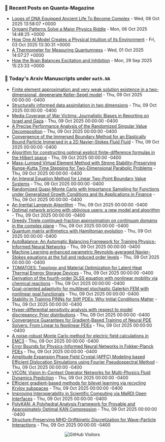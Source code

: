 ### 📝 Recent Posts on Quanta-Magazine
<!-- quanta starts -->
* <a href="https://www.quantamagazine.org/loops-of-dna-equipped-ancient-life-to-become-complex-20251008/">Loops of DNA Equipped Ancient Life To Become Complex</a> - Wed, 08 Oct 2025 13:58:07 +0000
* <a href="https://www.quantamagazine.org/origami-patterns-solve-a-major-physics-riddle-20251006/">Origami Patterns Solve a Major Physics Riddle</a> - Mon, 06 Oct 2025 14:48:25 +0000
* <a href="https://www.quantamagazine.org/how-one-ai-model-creates-a-physical-intuition-of-its-environment-20251003/">How One AI Model Creates a Physical Intuition of Its Environment</a> - Fri, 03 Oct 2025 13:30:31 +0000
* <a href="https://www.quantamagazine.org/a-thermometer-for-measuring-quantumness-20251001/">A Thermometer for Measuring Quantumness</a> - Wed, 01 Oct 2025 14:07:27 +0000
* <a href="https://www.quantamagazine.org/how-the-brain-balances-excitation-and-inhibition-20250929/">How the Brain Balances Excitation and Inhibition</a> - Mon, 29 Sep 2025 15:23:33 +0000
<!-- quanta ends -->


### 📝 Today's Arxiv Manuscripts under ``math.NA``
<!-- arxiv-math-na starts -->
* <a href="https://arxiv.org/abs/2510.06341">Finite element approximation and very weak solution existence in a two-dimensional, degenerate Keller-Segel model</a> - Thu, 09 Oct 2025 00:00:00 -0400
* <a href="https://arxiv.org/abs/2510.06369">Structurally informed data assimilation in two dimensions</a> - Thu, 09 Oct 2025 00:00:00 -0400
* <a href="https://arxiv.org/abs/2510.06453">Media Coverage of War Victims: Journalistic Biases in Reporting on Israel and Gaza</a> - Thu, 09 Oct 2025 00:00:00 -0400
* <a href="https://arxiv.org/abs/2510.06490">A Precise Performance Analysis of the Randomized Singular Value Decomposition</a> - Thu, 09 Oct 2025 00:00:00 -0400
* <a href="https://arxiv.org/abs/2510.06586">Convergence of the Immersed Boundary Method for an Elastically Bound Particle Immersed in a 2D Navier-Stokes Fluid Fluid</a> - Thu, 09 Oct 2025 00:00:00 -0400
* <a href="https://arxiv.org/abs/2510.06643">Algorithm for constructing optimal explicit finite-difference formulas in the Hilbert space</a> - Thu, 09 Oct 2025 00:00:00 -0400
* <a href="https://arxiv.org/abs/2510.06653">Mass-Lumped Virtual Element Method with Strong Stability-Preserving Runge-Kutta Time Stepping for Two-Dimensional Parabolic Problems</a> - Thu, 09 Oct 2025 00:00:00 -0400
* <a href="https://arxiv.org/abs/2510.06678">An Integral Equation Method for Linear Two-Point Boundary Value Systems</a> - Thu, 09 Oct 2025 00:00:00 -0400
* <a href="https://arxiv.org/abs/2510.06705">Randomized Quasi-Monte Carlo with Importance Sampling for Functions under Generalized Growth Conditions and Its Applications in Finance</a> - Thu, 09 Oct 2025 00:00:00 -0400
* <a href="https://arxiv.org/abs/2510.06723">An Inertial Langevin Algorithm</a> - Thu, 09 Oct 2025 00:00:00 -0400
* <a href="https://arxiv.org/abs/2510.07157">Optimal network pricing with oblivious users: a new model and algorithm</a> - Thu, 09 Oct 2025 00:00:00 -0400
* <a href="https://arxiv.org/abs/2510.07295">Greedy Thiele continued-fraction approximation on continuum domains in the complex plane</a> - Thu, 09 Oct 2025 00:00:00 -0400
* <a href="https://arxiv.org/abs/2510.06316">Quantum matrix arithmetics with Hamiltonian evolution</a> - Thu, 09 Oct 2025 00:00:00 -0400
* <a href="https://arxiv.org/abs/2510.06684">AutoBalance: An Automatic Balancing Framework for Training Physics-Informed Neural Networks</a> - Thu, 09 Oct 2025 00:00:00 -0400
* <a href="https://arxiv.org/abs/2510.06992">Machine Learning enhanced parametric Reynolds-averaged Navier-Stokes equations at the full and reduced order levels</a> - Thu, 09 Oct 2025 00:00:00 -0400
* <a href="https://arxiv.org/abs/2510.07057">TOMATOES: Topology and Material Optimization for Latent Heat Thermal Energy Storage Devices</a> - Thu, 09 Oct 2025 00:00:00 -0400
* <a href="https://arxiv.org/abs/2510.07149">Derivation of the fourth-order DLSS equation with nonlinear mobility via chemical reactions</a> - Thu, 09 Oct 2025 00:00:00 -0400
* <a href="https://arxiv.org/abs/2208.09388">Goal-oriented adaptivity for multilevel stochastic Galerkin FEM with nonlinear goal functionals</a> - Thu, 09 Oct 2025 00:00:00 -0400
* <a href="https://arxiv.org/abs/2404.16189">Stability in Training PINNs for Stiff PDEs: Why Initial Conditions Matter</a> - Thu, 09 Oct 2025 00:00:00 -0400
* <a href="https://arxiv.org/abs/2504.19812">Hyper-differential sensitivity analysis with respect to model discrepancy: Prior distributions</a> - Thu, 09 Oct 2025 00:00:00 -0400
* <a href="https://arxiv.org/abs/2505.14002">Convergence Guarantees for Gradient-Based Training of Neural PDE Solvers: From Linear to Nonlinear PDEs</a> - Thu, 09 Oct 2025 00:00:00 -0400
* <a href="https://arxiv.org/abs/2509.19178">A noise-robust Monte Carlo method for electric field calculations in EMC3</a> - Thu, 09 Oct 2025 00:00:00 -0400
* <a href="https://arxiv.org/abs/2410.22371">Error Bounds for Physics-Informed Neural Networks in Fokker-Planck PDEs</a> - Thu, 09 Oct 2025 00:00:00 -0400
* <a href="https://arxiv.org/abs/2410.22720">Amplitude Expansion Phase Field Crystal (APFC) Modeling based Efficient Dislocation Simulations using Fourier Pseudospectral Method</a> - Thu, 09 Oct 2025 00:00:00 -0400
* <a href="https://arxiv.org/abs/2411.16063">VICON: Vision In-Context Operator Networks for Multi-Physics Fluid Dynamics Prediction</a> - Thu, 09 Oct 2025 00:00:00 -0400
* <a href="https://arxiv.org/abs/2412.08264">Efficient gradient-based methods for bilevel learning via recycling Krylov subspaces</a> - Thu, 09 Oct 2025 00:00:00 -0400
* <a href="https://arxiv.org/abs/2504.03628">Improving Interoperability in Scientific Computing via MaRDI Open Interfaces</a> - Thu, 09 Oct 2025 00:00:00 -0400
* <a href="https://arxiv.org/abs/2510.04205">PolyKAN: A Polyhedral Analysis Framework for Provable and Approximately Optimal KAN Compression</a> - Thu, 09 Oct 2025 00:00:00 -0400
* <a href="https://arxiv.org/abs/2510.04385">Structure-Preserving MHD-Driftkinetic Discretization for Wave-Particle Interactions</a> - Thu, 09 Oct 2025 00:00:00 -0400
<!-- arxiv-math-na ends -->

<div align="center">
  
![GitHub Visitors](https://api.visitorbadge.io/api/visitors?path=https%3A%2F%2Fgithub.com%2Flowrank&label=profile%20views&labelColor=%231e1e2e&countColor=%23cba6f7)



</div>
